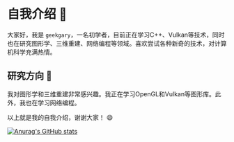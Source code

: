 # 自我介绍 :wave:

大家好，我是 `geekgary`，一名初学者，目前正在学习C++、Vulkan等技术，同时也在研究图形学、三维重建、网络编程等领域。喜欢尝试各种新奇的技术，对计算机科学充满热情。


## 研究方向 :microscope:

我对图形学和三维重建非常感兴趣。我正在学习OpenGL和Vulkan等图形库。此外，我也在学习网络编程。


以上就是我的自我介绍，谢谢大家！ :smile:

[![Anurag's GitHub stats](https://github-readme-stats.vercel.app/api?username=geekgary-x)](https://github.com/anuraghazra/github-readme-stats)
